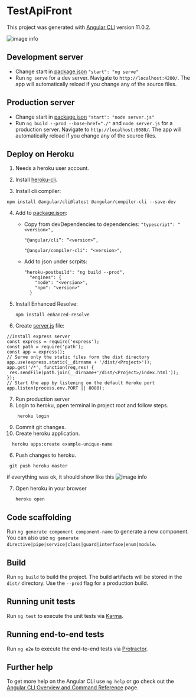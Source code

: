 # TestApiFront

This project was generated with [Angular CLI](https://github.com/angular/angular-cli) version 11.0.2.

![image info](https://i.gyazo.com/b4efa36ee6728c3579ce2b2fb12fb038.png)

## Development server
 - Change start in [package.json](./package.json) `"start": "ng serve"`
 - Run `ng serve` for a dev server. Navigate to `http://localhost:4200/`. The app will automatically reload if you change any of the source files.

## Production server
 - Change start in [package.json](./package.json) `"start": "node server.js"`
 - Run `ng build --prod --base-href="./"` and `node server.js` for a production server. Navigate to `http://localhost:8080/`. The app will automatically reload if you change any of the source files.

## Deploy on Heroku
1. Needs a heroku user account.
2. Install [heroku-cli](https://devcenter.heroku.com/articles/heroku-cli).

3. Install cli compiler:

`npm install @angular/cli@latest @angular/compiler-cli --save-dev`

4. Add to [package.json](./package.json):
 
   - Copy from devDependencies to dependencies:
        `"typescript": "<version>",`

        `"@angular/cli”: “<version>”,`

        `"@angular/compiler-cli": "<version>",`
        
    - Add to json under scrpits:
    
        ```        
        "heroku-postbuild": "ng build --prod",
          "engines": {
            "node": "<version>",
            "npm": "version>"
          }
        ```
        
5. Install Enhanced Resolve:

    `npm install enhanced-resolve`   
     
6. Create [server.js](./server.js) file:
 ``` 
//Install express server
const express = require('express');
const path = require('path');
const app = express();
// Serve only the static files form the dist directory
app.use(express.static(__dirname + '/dist/<Project>'));
app.get('/*', function(req,res) {
  res.sendFile(path.join(__dirname+'/dist/<Project>/index.html'));
});
// Start the app by listening on the default Heroku port
app.listen(process.env.PORT || 8080);
 ```
7. Run production server 
8. Login to heroku, ppen terminal in project root and follow steps.
```
    heroku login
```
9. Commit git changes.
10. Create heroku application.
```
  heroku apps:create example-unique-name
```
6. Push changes to heroku.
```
 git push heroku master
```
if everything was ok, it should show like this
    ![image info](https://i.gyazo.com/fe544bfa4ac44accdc73c538921d027c.png)
    
7. Open heroku in your browser
    ```
    heroku open
    ```


## Code scaffolding

Run `ng generate component component-name` to generate a new component. You can also use `ng generate directive|pipe|service|class|guard|interface|enum|module`.

## Build

Run `ng build` to build the project. The build artifacts will be stored in the `dist/` directory. Use the `--prod` flag for a production build.

## Running unit tests

Run `ng test` to execute the unit tests via [Karma](https://karma-runner.github.io).

## Running end-to-end tests

Run `ng e2e` to execute the end-to-end tests via [Protractor](http://www.protractortest.org/).

## Further help

To get more help on the Angular CLI use `ng help` or go check out the [Angular CLI Overview and Command Reference](https://angular.io/cli) page.
